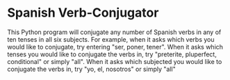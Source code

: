 # Spanish Verb-Conjugator
This Python program will conjugate any number of Spanish verbs in any of ten tenses in all six subjects.
For example, when it asks which verbs you would like to conjugate, try entering "ser, poner, tener". When it asks which tenses you would like to conjugate the verbs in, try "preterite, pluperfect, conditional" or simply "all". When it asks which subjected you would like to conjugate the verbs in, try "yo, el, nosotros" or simply "all"
